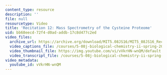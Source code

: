 ```yaml
---
content_type: resource
description: ''
file: null
resourcetype: Video
title: 'Recitation 12: Mass Spectrometry of the Cysteine Proteome'
uid: bb68eecd-72f4-d0ad-addb-17c8d477c2ed
video_files:
  archive_url: https://archive.org/download/MIT5.08JS16/MIT5_08JS16_Recitation_12_300k.mp4
  video_captions_file: /courses/5-08j-biological-chemistry-ii-spring-2016/acef028e6196513685ef954ef225a5a2_vVkrHN-wnQM.vtt
  video_thumbnail_file: https://img.youtube.com/vi/vVkrHN-wnQM/default.jpg
  video_transcript_file: /courses/5-08j-biological-chemistry-ii-spring-2016/e9a403cbc7a6440d645c86aed8572dde_vVkrHN-wnQM.pdf
video_metadata:
  youtube_id: vVkrHN-wnQM
---
```

